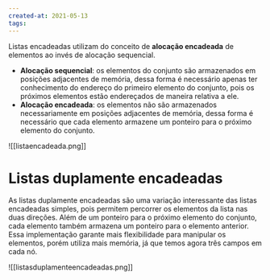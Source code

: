 ```yaml
---
created-at: 2021-05-13
tags:
---
```

Listas encadeadas utilizam do conceito de **alocação encadeada** de elementos ao invés de alocação sequencial.

- **Alocação sequencial**: os elementos do conjunto são armazenados em posições adjacentes de memória, dessa forma é necessário apenas ter conhecimento do endereço do primeiro elemento do conjunto, pois os próximos elementos estão endereçados de maneira relativa a ele.
- **Alocação encadeada**: os elementos não são armazenados necessariamente em posições adjacentes de memória, dessa forma é necessário que cada elemento armazene um ponteiro para o próximo elemento do conjunto.

![[listaencadeada.png]]

# Listas duplamente encadeadas
As listas duplamente encadeadas são uma variação interessante das listas encadeadas simples, pois permitem percorrer os elementos da lista nas duas direções. Além de um ponteiro para o próximo elemento do conjunto, cada elemento também armazena um ponteiro para o elemento anterior. Essa implementação garante mais flexibilidade para manipular os elementos, porém utiliza mais memória, já que temos agora três campos em cada nó.

![[listasduplamenteencadeadas.png]]